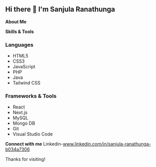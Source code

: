 ## Hi there 👋 I'm Sanjula Ranathunga

**About Me**


**Skills & Tools**
### Languages
- HTML5
- CSS3
- JavaScript
- PHP
- Java
- Tailwind CSS

### Frameworks & Tools
- React
- Next.js
- MySQL
- Mongo DB
- Git
- Visual Studio Code


**Connect with me**
Linkedin-www.linkedin.com/in/sanjula-ranathunga-b034a7306

Thanks for visiting!
